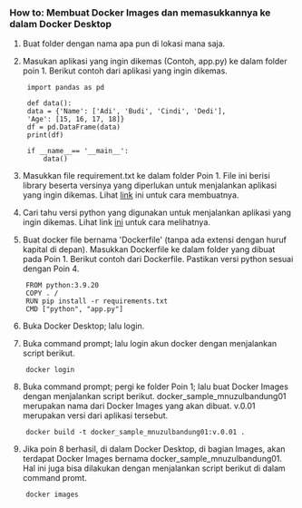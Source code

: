 ### How to: Membuat Docker Images dan memasukkannya ke dalam Docker Desktop

1. Buat folder dengan nama apa pun di lokasi mana saja.

2. Masukan aplikasi yang ingin dikemas (Contoh, app.py) ke dalam folder poin 1. Berikut contoh dari aplikasi yang ingin dikemas.

   ```
    import pandas as pd

    def data():
    data = {'Name': ['Adi', 'Budi', 'Cindi', 'Dedi'],
    'Age': [15, 16, 17, 18]}
    df = pd.DataFrame(data)
    print(df)

    if __name__== '__main__':
        data()
   ```

3.	Masukkan file requirement.txt ke dalam folder Poin 1. File ini berisi library beserta versinya yang diperlukan untuk menjalankan aplikasi yang ingin dikemas. Lihat [link](https://github.com/mnuzulbandung/How-to-Create-requirements.txt) ini untuk cara membuatnya.

4.	Cari tahu versi python yang digunakan untuk menjalankan aplikasi yang ingin dikemas. Lihat link [ini](https://github.com/mnuzulbandung/How-to-Create-requirements.txt) untuk cara melihatnya.

5.	Buat docker file bernama 'Dockerfile' (tanpa ada extensi dengan huruf kapital di depan). Masukkan Dockerfile ke dalam folder yang dibuat pada Poin 1. Berikut contoh dari Dockerfile. Pastikan versi python sesuai dengan Poin 4.

```
    FROM python:3.9.20
    COPY . /
    RUN pip install -r requirements.txt
    CMD ["python", "app.py"]
```

6.	Buka Docker Desktop; lalu login.

7.	Buka command prompt; lalu login akun docker dengan menjalankan script berikut.

```
    docker login
```

8.	Buka command prompt; pergi ke folder Poin 1; lalu buat Docker Images dengan menjalankan script berikut. docker_sample_mnuzulbandung01 merupakan nama dari Docker Images yang akan dibuat. v.0.01 merupakan versi dari aplikasi tersebut.

```
    docker build -t docker_sample_mnuzulbandung01:v.0.01 .
```

9.	Jika poin 8 berhasil, di dalam Docker Desktop, di bagian Images, akan terdapat Docker Images bernama docker_sample_mnuzulbandung01. Hal ini juga bisa dilakukan dengan menjalankan script berikut di dalam command promt.

```
    docker images
```
